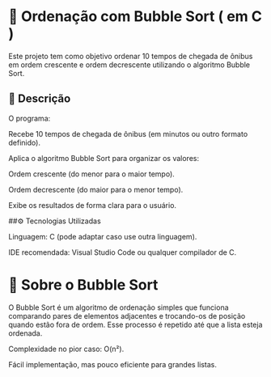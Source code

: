 # 🚌 Ordenação com Bubble Sort ( em C )

Este projeto tem como objetivo ordenar 10 tempos de chegada de ônibus em ordem crescente e ordem decrescente utilizando o algoritmo Bubble Sort.

## 📌 Descrição

O programa:

Recebe 10 tempos de chegada de ônibus (em minutos ou outro formato definido).

Aplica o algoritmo Bubble Sort para organizar os valores:

Ordem crescente (do menor para o maior tempo).

Ordem decrescente (do maior para o menor tempo).

Exibe os resultados de forma clara para o usuário.

##⚙️ Tecnologias Utilizadas

Linguagem: C (pode adaptar caso use outra linguagem).

IDE recomendada: Visual Studio Code ou qualquer compilador de C.

# 📖 Sobre o Bubble Sort

O Bubble Sort é um algoritmo de ordenação simples que funciona comparando pares de elementos adjacentes e trocando-os de posição quando estão fora de ordem. Esse processo é repetido até que a lista esteja ordenada.

Complexidade no pior caso: O(n²).

Fácil implementação, mas pouco eficiente para grandes listas.
